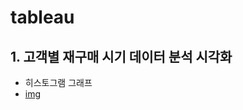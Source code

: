 # tableau


## 1. 고객별 재구매 시기 데이터 분석 시각화
- 히스토그램 그래프
- [img](https://github.com/boeun-pk/tableau/blob/main/%ED%9E%88%EC%8A%A4%ED%86%A0%EA%B7%B8%EB%9E%A8.png)
